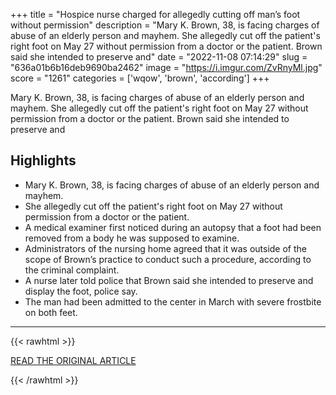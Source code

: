 +++
title = "Hospice nurse charged for allegedly cutting off man’s foot without permission"
description = "Mary K. Brown, 38, is facing charges of abuse of an elderly person and mayhem. She allegedly cut off the patient's right foot on May 27 without permission from a doctor or the patient. Brown said she intended to preserve and"
date = "2022-11-08 07:14:29"
slug = "636a01b6b16deb9690ba2462"
image = "https://i.imgur.com/ZvRnyMl.jpg"
score = "1261"
categories = ['wqow', 'brown', 'according']
+++

Mary K. Brown, 38, is facing charges of abuse of an elderly person and mayhem. She allegedly cut off the patient's right foot on May 27 without permission from a doctor or the patient. Brown said she intended to preserve and

## Highlights

- Mary K. Brown, 38, is facing charges of abuse of an elderly person and mayhem.
- She allegedly cut off the patient's right foot on May 27 without permission from a doctor or the patient.
- A medical examiner first noticed during an autopsy that a foot had been removed from a body he was supposed to examine.
- Administrators of the nursing home agreed that it was outside of the scope of Brown’s practice to conduct such a procedure, according to the criminal complaint.
- A nurse later told police that Brown said she intended to preserve and display the foot, police say.
- The man had been admitted to the center in March with severe frostbite on both feet.

---

{{< rawhtml >}}
  <p class="article-category">
    <a target="_blank" href="https://www.kiro7.com/news/trending/hospice-nurse-charged-allegedly-cutting-off-mans-foot-without-permission/GDPSENLA3JHLDER3MEB6W7N77Y/?outputType=amp">READ THE ORIGINAL ARTICLE</a>
  </p>
{{< /rawhtml >}}
